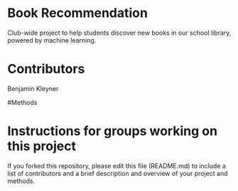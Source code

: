 # Book Recommendation
Club-wide project to help students discover new books in our school library, powered by machine learning.

# Contributors
Benjamin Kleyner

#Methods

# Instructions for groups working on this project
If you forked this repository, please edit this file (README.md) to include a list of contributors and a brief description and overview of your project and methods.
